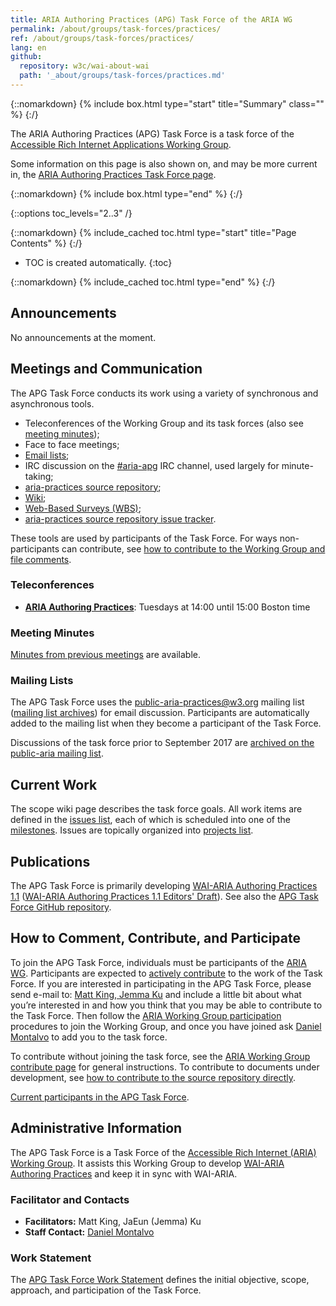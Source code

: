 ```yaml
---
title: ARIA Authoring Practices (APG) Task Force of the ARIA WG
permalink: /about/groups/task-forces/practices/
ref: /about/groups/task-forces/practices/
lang: en
github:
  repository: w3c/wai-about-wai
  path: '_about/groups/task-forces/practices.md'
---
```


{::nomarkdown}
{% include box.html type="start" title="Summary" class="" %}
{:/}

The ARIA Authoring Practices (APG) Task Force is a task force of the [Accessible Rich Internet Applications Working Group](/about/groups/ariawg/).

Some information on this page is also shown on, and may be more current in, the [ARIA Authoring Practices Task Force page](https://www.w3.org/groups/tf/aria-practices/).

{::nomarkdown}
{% include box.html type="end" %}
{:/}

{::options toc_levels="2..3" /}

{::nomarkdown}
{% include_cached toc.html type="start" title="Page Contents" %}
{:/}

-   TOC is created automatically.
{:toc}

{::nomarkdown}
{% include_cached toc.html type="end" %}
{:/}

## Announcements

No announcements at the moment.

## Meetings and Communication

The APG Task Force conducts its work using a variety of synchronous and asynchronous tools.

- Teleconferences of the Working Group and its task forces (also see [meeting minutes](https://www.w3.org/WAI/ARIA/task-forces/practices/minutes));
- Face to face meetings;
- [Email lists](#mailing-lists);
- IRC discussion on the [#aria-apg](irc://irc.w3.org/aria-apg) IRC channel, used largely for minute-taking;
- [aria-practices source repository](https://github.com/w3c/aria-practices/);
- [Wiki](https://github.com/w3c/aria-practices/wiki);
- [Web-Based Surveys (WBS)](https://www.w3.org/2002/09/wbs/102172/);
- [aria-practices source repository issue tracker](https://github.com/w3c/aria-practices/issues).

These tools are used by participants of the Task Force. For ways non-participants can contribute, see [how to contribute to the Working Group and file comments](/about/groups/ariawg/contribute/).

### Teleconferences

- **[ARIA Authoring Practices](https://www.w3.org/2017/08/telecon-info_apg)**: Tuesdays at 14:00 until 15:00 Boston time

### Meeting Minutes

[Minutes from previous meetings](https://www.w3.org/WAI/ARIA/task-forces/practices/minutes) are available.

### Mailing Lists

The APG Task Force uses the public-aria-practices@w3.org mailing list ([mailing list archives](http://lists.w3.org/Archives/Public/public-aria-practices/)) for email discussion. Participants are automatically added to the mailing list when they become a participant of the Task Force.

Discussions of the task force prior to September 2017 are [archived on the public-aria mailing list](http://lists.w3.org/Archives/Public/public-aria/).

## Current Work

The scope wiki page describes the task force goals. All work items are defined in the [issues list](https://github.com/w3c/aria-practices/issues), each of which is scheduled into one of the [milestones](https://github.com/w3c/aria-practices/milestones). Issues are topically organized into [projects list](https://github.com/w3c/aria-practices/projects).

## Publications

The APG Task Force is primarily developing [WAI-ARIA Authoring Practices 1.1](https://www.w3.org/TR/wai-aria-practices-1.1/) ([WAI-ARIA Authoring Practices 1.1 Editors' Draft](https://w3c.github.io/aria-practices/)). See also the [APG Task Force GitHub repository](https://github.com/w3c/aria-practices/).

## How to Comment, Contribute, and Participate

To join the APG Task Force, individuals must be participants of the [ARIA WG](/about/groups/apawg/). Participants are expected to [actively contribute](/about/groups/task-forces/practices/work-statement/#participation) to the work of the Task Force. If you are interested in participating in the APG Task Force, please send e-mail to: [Matt King, Jemma Ku](mailto:a11ythinker@gmail.com,jku@illinois.edu?subject=APG%20Task%20Force%20Enquiry) and include a little bit about what you’re interested in and how you think that you may be able to contribute to the Task Force. Then follow the [ARIA Working Group participation](/about/groups/ariawg/participate/) procedures to join the Working Group, and once you have joined ask [Daniel Montalvo](mailto:dmontalvo@w3.org) to add you to the task force.

To contribute without joining the task force, see the [ARIA Working Group contribute page](/about/groups/ariawg/contribute/) for general instructions. To contribute to documents under development, see [how to contribute to the source repository directly](https://github.com/w3c/aria-practices/).

[Current participants in the APG Task Force](https://www.w3.org/2000/09/dbwg/details?group=102172&public=1).

## Administrative Information

The APG Task Force is a Task Force of the [Accessible Rich Internet (ARIA) Working Group](/about/groups/ariawg/). It assists this Working Group to develop [WAI-ARIA Authoring Practices](http://w3c.github.io/aria-practices/) and keep it in sync with WAI-ARIA.

### Facilitator and Contacts

- **Facilitators:** Matt King, JaEun (Jemma) Ku
- **Staff Contact:** [Daniel Montalvo](https://www.w3.org/People#dmontalvo/)

### Work Statement

The [APG Task Force Work Statement](/about/groups/task-forces/practices/work-statement/) defines the initial objective, scope, approach, and participation of the Task Force.